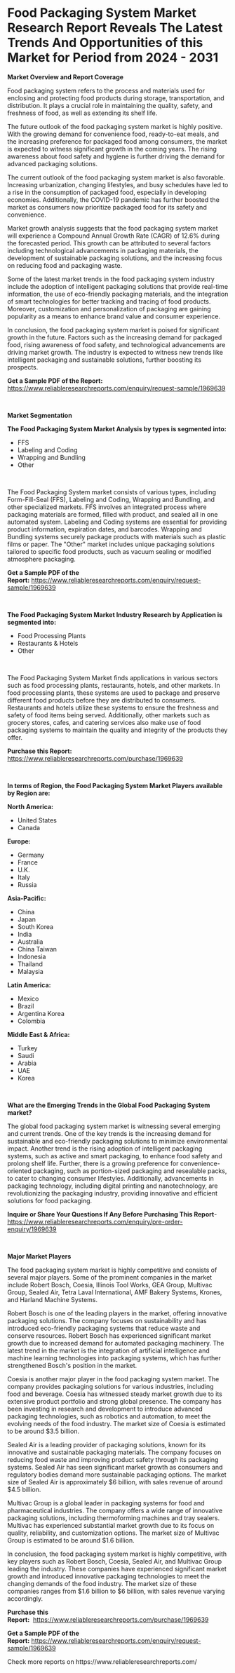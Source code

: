 <p><h1>Food Packaging System Market Research Report Reveals The Latest Trends And Opportunities of this Market for Period from 2024 - 2031</h1></p><p><strong>Market Overview and Report Coverage</strong></p>
<p><p>Food packaging system refers to the process and materials used for enclosing and protecting food products during storage, transportation, and distribution. It plays a crucial role in maintaining the quality, safety, and freshness of food, as well as extending its shelf life.</p><p>The future outlook of the food packaging system market is highly positive. With the growing demand for convenience food, ready-to-eat meals, and the increasing preference for packaged food among consumers, the market is expected to witness significant growth in the coming years. The rising awareness about food safety and hygiene is further driving the demand for advanced packaging solutions.</p><p>The current outlook of the food packaging system market is also favorable. Increasing urbanization, changing lifestyles, and busy schedules have led to a rise in the consumption of packaged food, especially in developing economies. Additionally, the COVID-19 pandemic has further boosted the market as consumers now prioritize packaged food for its safety and convenience.</p><p>Market growth analysis suggests that the food packaging system market will experience a Compound Annual Growth Rate (CAGR) of 12.6% during the forecasted period. This growth can be attributed to several factors including technological advancements in packaging materials, the development of sustainable packaging solutions, and the increasing focus on reducing food and packaging waste.</p><p>Some of the latest market trends in the food packaging system industry include the adoption of intelligent packaging solutions that provide real-time information, the use of eco-friendly packaging materials, and the integration of smart technologies for better tracking and tracing of food products. Moreover, customization and personalization of packaging are gaining popularity as a means to enhance brand value and consumer experience.</p><p>In conclusion, the food packaging system market is poised for significant growth in the future. Factors such as the increasing demand for packaged food, rising awareness of food safety, and technological advancements are driving market growth. The industry is expected to witness new trends like intelligent packaging and sustainable solutions, further boosting its prospects.</p></p>
<p><strong>Get a Sample PDF of the Report:</strong> <a href="https://www.reliableresearchreports.com/enquiry/request-sample/1969639">https://www.reliableresearchreports.com/enquiry/request-sample/1969639</a></p>
<p>&nbsp;</p>
<p><strong>Market Segmentation</strong></p>
<p><strong>The Food Packaging System Market Analysis by types is segmented into:</strong></p>
<p><ul><li>FFS</li><li>Labeling and Coding</li><li>Wrapping and Bundling</li><li>Other</li></ul></p>
<p>&nbsp;</p>
<p><p>The Food Packaging System market consists of various types, including Form-Fill-Seal (FFS), Labeling and Coding, Wrapping and Bundling, and other specialized markets. FFS involves an integrated process where packaging materials are formed, filled with product, and sealed all in one automated system. Labeling and Coding systems are essential for providing product information, expiration dates, and barcodes. Wrapping and Bundling systems securely package products with materials such as plastic films or paper. The "Other" market includes unique packaging solutions tailored to specific food products, such as vacuum sealing or modified atmosphere packaging.</p></p>
<p><strong>Get a Sample PDF of the Report:</strong>&nbsp;<a href="https://www.reliableresearchreports.com/enquiry/request-sample/1969639">https://www.reliableresearchreports.com/enquiry/request-sample/1969639</a></p>
<p>&nbsp;</p>
<p><strong>The Food Packaging System Market Industry Research by Application is segmented into:</strong></p>
<p><ul><li>Food Processing Plants</li><li>Restaurants & Hotels</li><li>Other</li></ul></p>
<p>&nbsp;</p>
<p><p>The Food Packaging System Market finds applications in various sectors such as food processing plants, restaurants, hotels, and other markets. In food processing plants, these systems are used to package and preserve different food products before they are distributed to consumers. Restaurants and hotels utilize these systems to ensure the freshness and safety of food items being served. Additionally, other markets such as grocery stores, cafes, and catering services also make use of food packaging systems to maintain the quality and integrity of the products they offer.</p></p>
<p><strong>Purchase this Report:</strong>&nbsp; <a href="https://www.reliableresearchreports.com/purchase/1969639">https://www.reliableresearchreports.com/purchase/1969639</a></p>
<p>&nbsp;</p>
<p><strong>In terms of Region, the Food Packaging System Market Players available by Region are:</strong></p>
<p>
    <p> <strong> North America: </strong>
        <ul>
            <li>United States</li>
            <li>Canada</li>
        </ul>
        </p> 
    <p> <strong> Europe: </strong>
        <ul>
            <li>Germany</li>
            <li>France</li>
            <li>U.K.</li>
            <li>Italy</li>
            <li>Russia</li>
        </ul>
        </p> 
    <p> <strong> Asia-Pacific: </strong>
        <ul>
            <li>China</li>
            <li>Japan</li>
            <li>South Korea</li>
            <li>India</li>
            <li>Australia</li>
            <li>China Taiwan</li>
            <li>Indonesia</li>
            <li>Thailand</li>
            <li>Malaysia</li>
        </ul>
        </p> 
    <p> <strong> Latin America: </strong>
        <ul>
            <li>Mexico</li>
            <li>Brazil</li>
            <li>Argentina Korea</li>
            <li>Colombia</li>
        </ul>
        </p> 
    <p> <strong> Middle East & Africa: </strong>
        <ul>
            <li>Turkey</li>
            <li>Saudi</li>
            <li>Arabia</li>
            <li>UAE</li>
            <li>Korea</li>
        </ul>
    </p>
    </p>
<p>&nbsp;</p>
<p><strong>What are the Emerging Trends in the Global Food Packaging System market?</strong></p>
<p><p>The global food packaging system market is witnessing several emerging and current trends. One of the key trends is the increasing demand for sustainable and eco-friendly packaging solutions to minimize environmental impact. Another trend is the rising adoption of intelligent packaging systems, such as active and smart packaging, to enhance food safety and prolong shelf life. Further, there is a growing preference for convenience-oriented packaging, such as portion-sized packaging and resealable packs, to cater to changing consumer lifestyles. Additionally, advancements in packaging technology, including digital printing and nanotechnology, are revolutionizing the packaging industry, providing innovative and efficient solutions for food packaging.</p></p>
<p><strong>Inquire or Share Your Questions If Any Before Purchasing This Report</strong>- <a href="https://www.reliableresearchreports.com/enquiry/pre-order-enquiry/1969639">https://www.reliableresearchreports.com/enquiry/pre-order-enquiry/1969639</a></p>
<p>&nbsp;</p>
<p><strong>Major Market Players</strong></p>
<p><p>The food packaging system market is highly competitive and consists of several major players. Some of the prominent companies in the market include Robert Bosch, Coesia, Illinois Tool Works, GEA Group, Multivac Group, Sealed Air, Tetra Laval International, AMF Bakery Systems, Krones, and Harland Machine Systems.</p><p>Robert Bosch is one of the leading players in the market, offering innovative packaging solutions. The company focuses on sustainability and has introduced eco-friendly packaging systems that reduce waste and conserve resources. Robert Bosch has experienced significant market growth due to increased demand for automated packaging machinery. The latest trend in the market is the integration of artificial intelligence and machine learning technologies into packaging systems, which has further strengthened Bosch's position in the market.</p><p>Coesia is another major player in the food packaging system market. The company provides packaging solutions for various industries, including food and beverage. Coesia has witnessed steady market growth due to its extensive product portfolio and strong global presence. The company has been investing in research and development to introduce advanced packaging technologies, such as robotics and automation, to meet the evolving needs of the food industry. The market size of Coesia is estimated to be around $3.5 billion.</p><p>Sealed Air is a leading provider of packaging solutions, known for its innovative and sustainable packaging materials. The company focuses on reducing food waste and improving product safety through its packaging systems. Sealed Air has seen significant market growth as consumers and regulatory bodies demand more sustainable packaging options. The market size of Sealed Air is approximately $6 billion, with sales revenue of around $4.5 billion.</p><p>Multivac Group is a global leader in packaging systems for food and pharmaceutical industries. The company offers a wide range of innovative packaging solutions, including thermoforming machines and tray sealers. Multivac has experienced substantial market growth due to its focus on quality, reliability, and customization options. The market size of Multivac Group is estimated to be around $1.6 billion.</p><p>In conclusion, the food packaging system market is highly competitive, with key players such as Robert Bosch, Coesia, Sealed Air, and Multivac Group leading the industry. These companies have experienced significant market growth and introduced innovative packaging technologies to meet the changing demands of the food industry. The market size of these companies ranges from $1.6 billion to $6 billion, with sales revenue varying accordingly.</p></p>
<p><strong>Purchase this Report:</strong>&nbsp;&nbsp;<a href="https://www.reliableresearchreports.com/purchase/1969639">https://www.reliableresearchreports.com/purchase/1969639</a></p>
<p></p>
<p><strong>Get a Sample PDF of the Report:</strong>&nbsp;<a href="https://www.reliableresearchreports.com/enquiry/request-sample/1969639">https://www.reliableresearchreports.com/enquiry/request-sample/1969639</a></p>
<p>Check more reports on https://www.reliableresearchreports.com/</p>